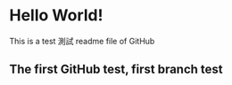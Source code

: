 # Hello World!
This is a test 測試 readme file of GitHub

## The first GitHub test, first branch test
